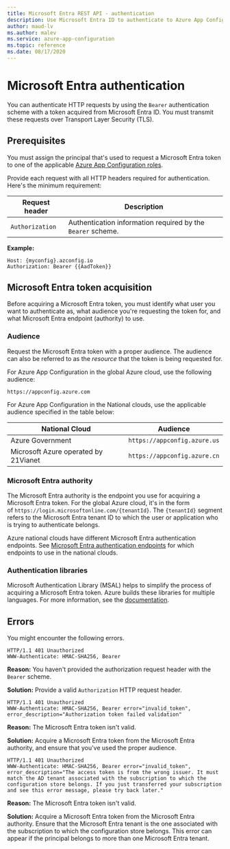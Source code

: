 ```yaml
---
title: Microsoft Entra REST API - authentication
description: Use Microsoft Entra ID to authenticate to Azure App Configuration by using the REST API
author: maud-lv
ms.author: malev
ms.service: azure-app-configuration
ms.topic: reference
ms.date: 08/17/2020
---
```


# Microsoft Entra authentication

You can authenticate HTTP requests by using the `Bearer` authentication scheme with a token acquired from Microsoft Entra ID. You must transmit these requests over Transport Layer Security (TLS).

## Prerequisites

You must assign the principal that's used to request a Microsoft Entra token to one of the applicable [Azure App Configuration roles](./rest-api-authorization-azure-ad.md).

Provide each request with all HTTP headers required for authentication. Here's the minimum requirement:

|  Request header | Description  |
| --------------- | ------------ |
| `Authorization` | Authentication information required by the `Bearer` scheme. |

**Example:**

```http
Host: {myconfig}.azconfig.io
Authorization: Bearer {{AadToken}}
```

<a name='azure-ad-token-acquisition'></a>

## Microsoft Entra token acquisition

Before acquiring a Microsoft Entra token, you must identify what user you want to authenticate as, what audience you're requesting the token for, and what Microsoft Entra endpoint (authority) to use.

### Audience

Request the Microsoft Entra token with a proper audience. The audience can also be referred to as the _resource_ that the token is being requested for.

For Azure App Configuration in the global Azure cloud, use the following audience: 

`https://appconfig.azure.com`

For Azure App Configuration in the National clouds, use the applicable audience specified in the table below:

| **National Cloud**                   | **Audience**                 |
| ------------------------------------ | ---------------------------- |
| Azure Government                     | `https://appconfig.azure.us` |
| Microsoft Azure operated by 21Vianet | `https://appconfig.azure.cn` |


### Microsoft Entra authority

The Microsoft Entra authority is the endpoint you use for acquiring a Microsoft Entra token. For the global Azure cloud, it's in the form of `https://login.microsoftonline.com/{tenantId}`. The `{tenantId}` segment refers to the Microsoft Entra tenant ID to which the user or application who is trying to authenticate belongs.

Azure national clouds have different Microsoft Entra authentication endpoints. See [Microsoft Entra authentication endpoints](https://learn.microsoft.com/entra/identity-platform/authentication-national-cloud#microsoft-entra-authentication-endpoints) for which endpoints to use in the national clouds. 


### Authentication libraries

Microsoft Authentication Library (MSAL) helps to simplify the process of acquiring a Microsoft Entra token. Azure builds these libraries for multiple languages. For more information, see the [documentation](../active-directory/develop/msal-overview.md).

## Errors

You might encounter the following errors.

```http
HTTP/1.1 401 Unauthorized
WWW-Authenticate: HMAC-SHA256, Bearer
```

**Reason:** You haven't provided the authorization request header with the `Bearer` scheme.

**Solution:** Provide a valid `Authorization` HTTP request header.

```http
HTTP/1.1 401 Unauthorized
WWW-Authenticate: HMAC-SHA256, Bearer error="invalid_token", error_description="Authorization token failed validation"
```

**Reason:** The Microsoft Entra token isn't valid.

**Solution:** Acquire a Microsoft Entra token from the Microsoft Entra authority, and ensure that you've used the proper audience.

```http
HTTP/1.1 401 Unauthorized
WWW-Authenticate: HMAC-SHA256, Bearer error="invalid_token", error_description="The access token is from the wrong issuer. It must match the AD tenant associated with the subscription to which the configuration store belongs. If you just transferred your subscription and see this error message, please try back later."
```

**Reason:** The Microsoft Entra token isn't valid.

**Solution:** Acquire a Microsoft Entra token from the Microsoft Entra authority. Ensure that the Microsoft Entra tenant is the one associated with the subscription to which the configuration store belongs. This error can appear if the principal belongs to more than one Microsoft Entra tenant.
